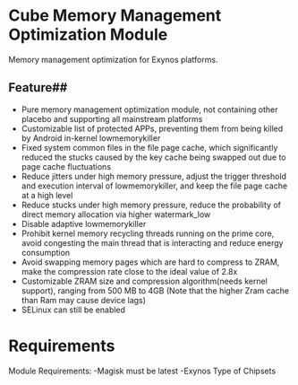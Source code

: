 # Cube Memory Management Optimization Module

Memory management optimization for Exynos platforms.  

## Feature##
- Pure memory management optimization module, not containing other placebo and supporting all mainstream platforms
- Customizable list of protected APPs, preventing them from being killed by Android in-kernel lowmemorykiller
- Fixed system common files in the file page cache, which significantly reduced the stucks caused by the key cache being swapped out due to page cache fluctuations
- Reduce jitters under high memory pressure, adjust the trigger threshold and execution interval of lowmemorykiller, and keep the file page cache at a high level
- Reduce stucks under high memory pressure, reduce the probability of direct memory allocation via higher watermark_low
- Disable adaptive lowmemorykiller
- Prohibit kernel memory recycling threads running on the prime core, avoid congesting the main thread that is interacting and reduce energy consumption
- Avoid swapping memory pages which are hard to compress to ZRAM, make the compression rate close to the ideal value of 2.8x
- Customizable ZRAM size and compression algorithm(needs kernel support), ranging from 500 MB to 4GB (Note that the higher Zram cache than Ram may cause device lags)
- SELinux can still be enabled

# Requirements #

Module Requirements:
     -Magisk must be latest 
     -Exynos Type of Chipsets


